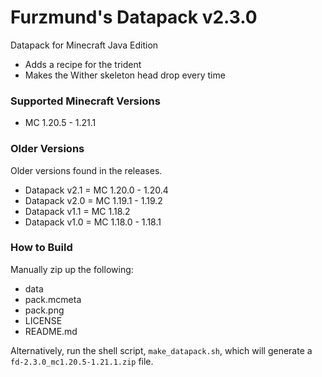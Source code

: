 # Furzmund's Datapack v2.3.0
Datapack for Minecraft Java Edition
- Adds a recipe for the trident
- Makes the Wither skeleton head drop every time

### Supported Minecraft Versions
- MC 1.20.5 - 1.21.1

### Older Versions
Older versions found in the releases.

- Datapack v2.1 = MC 1.20.0 - 1.20.4
- Datapack v2.0 = MC 1.19.1 - 1.19.2
- Datapack v1.1 = MC 1.18.2
- Datapack v1.0 = MC 1.18.0 - 1.18.1

### How to Build

Manually zip up the following:
- data
- pack.mcmeta
- pack.png
- LICENSE
- README.md

Alternatively, run the shell script, `make_datapack.sh`, which will generate a `fd-2.3.0_mc1.20.5-1.21.1.zip` file.